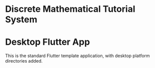 # Discrete Mathematical Tutorial System
# Desktop Flutter App

This is the standard Flutter template application, with desktop platform
directories added.
